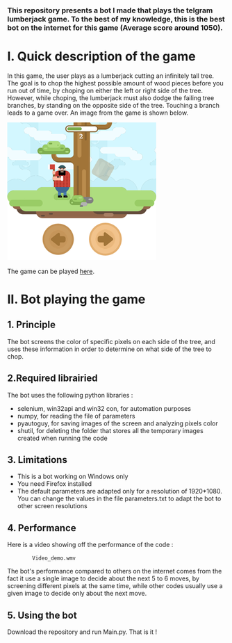 ### This repository presents a bot I made that plays the telgram lumberjack game. To the best of my knowledge, this is the best bot on the internet for this game (Average score around 1050).

# **I.	Quick description of the game**

In this game, the user plays as a lumberjack cutting an infinitely tall tree. The goal is to chop the highest possible amount of wood pieces before you run out of time, by choping on either the left or right side of the tree. However, while choping, the lumberjack must also dodge the failing tree branches, by standing on the opposite side of the tree. Touching a branch leads to a game over. An image from the game is shown below.

![alt text](https://github.com/BJeannot1/Telegram-lumberjack-game-bot/blob/master/illustration.png?raw=true)

The game can be played [here](https://tbot.xyz/lumber/#eyJ1IjoxMTgyMDUxMTQ2LCJuIjoiQmVuemkgSiIsImciOiJMdW1iZXJKYWNrIiwiY2kiOiIzOTc5NTU4MzQ2NjExMDk2MTc3IiwiaSI6IkJBQUFBQVFBQUFCS3EzUkcySjFGSTBsTEhYYyJ9NmUxMzA4ZjVmYTFjMmVhNWVkYTQ5NzEyNzVjYzJlN2I=&tgShareScoreUrl=tg%3A%2F%2Fshare_game_score%3Fhash%3D-D4pwwx_VnDH33gGq6bKWSjcRfgcUMFpmN4_ih_oUfc).

# **II.	Bot playing the game**
  ## 1. Principle
The bot screens the color of specific pixels on each side of the tree, and uses these information in order to determine on what side of the tree to chop.
 ## 2.Required librairied

The bot uses the following python libraries :
- selenium, win32api and win32 con, for automation purposes
- numpy, for reading the file of parameters
- pyautoguy, for saving images of the screen and analyzing pixels color
- shutil, for deleting the folder that stores all the temporary images created when running the code

## 3. Limitations
  
- This is a bot working on Windows only
- You need Firefox installed
- The default parameters are adapted only for a resolution of 1920*1080. You can change the values in the file parameters.txt to adapt the bot to other screen resolutions

## 4. Performance
Here is a video showing off the performance of the code :



            Video_demo.wmv
          
The bot's performance compared to others on the internet comes from the fact it use a single image to decide about the next 5 to 6 moves, by screening different pixels at the same time, while other codes usually use a given image to decide only about the next move.

  ## 5. Using the bot
  Download the repository and run Main.py. That is it !
  
